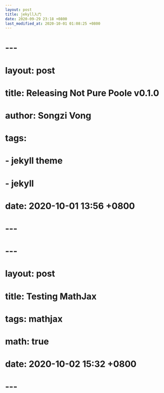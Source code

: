 ```yaml
---
layout: post
title: jekyll入门
date: 2020-09-29 23:18 +0800
last_modified_at: 2020-10-01 01:08:25 +0800
---
```

# ---
# layout: post
# title: Releasing Not Pure Poole v0.1.0
# author: Songzi Vong
# tags:
# - jekyll theme
# - jekyll
# date: 2020-10-01 13:56 +0800
# ---
# ---
# layout: post
# title: Testing MathJax
# tags: mathjax
# math: true
# date: 2020-10-02 15:32 +0800
# ---
